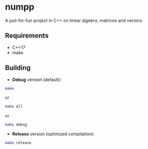 # numpp

A just-for-fun project in C++ on linear algebra, matrices and vectors.

## Requirements 
- C++17
- make

## Building
- **Debug** version (default):
```bash
make
```
or
```bash
make all
```
or
```bash 
make debug
```

- **Release** version (optimized compilation):
```bash
make release
```